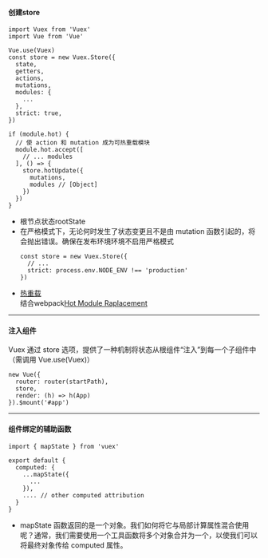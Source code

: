 #### 创建store
```
import Vuex from 'Vuex'
import Vue from 'Vue'

Vue.use(Vuex)
const store = new Vuex.Store({
  state,
  getters,
  actions,
  mutations,
  modules: {
    ...
  },
  strict: true,
})

if (module.hot) {
  // 使 action 和 mutation 成为可热重载模块
  module.hot.accept([
    // ... modules
  ], () => {
    store.hotUpdate({
      mutations,
      modules // [Object]
    })
  })
}

```
- 根节点状态rootState
- 在严格模式下，无论何时发生了状态变更且不是由 mutation 函数引起的，将会抛出错误。确保在发布环境环境不启用严格模式
  ```
  const store = new Vuex.Store({
    // ...
    strict: process.env.NODE_ENV !== 'production'
  })
  ```
- [热重载](https://vuex.vuejs.org/zh/guide/hot-reload.html)  
  结合webpack[Hot Module Raplacement](https://webpack.js.org/guides/hot-module-replacement/)
***

#### 注入组件
Vuex 通过 store 选项，提供了一种机制将状态从根组件“注入”到每一个子组件中（需调用 Vue.use(Vuex)）
```
new Vue({
  router: router(startPath),
  store,
  render: (h) => h(App)
}).$mount('#app')
```
***

#### 组件绑定的辅助函数
```
import { mapState } from 'vuex'

export default {
  computed: {
    ...mapState({
      ... 
    }),
    .... // other computed attribution
  }
}
```
- mapState 函数返回的是一个对象。我们如何将它与局部计算属性混合使用呢？通常，我们需要使用一个工具函数将多个对象合并为一个，以使我们可以将最终对象传给 computed 属性。




